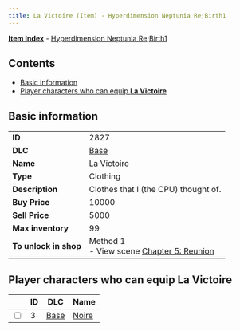 ```yaml
---
title: La Victoire (Item) - Hyperdimension Neptunia Re;Birth1
---
```


[**Item Index**](/neptunia/rb1/item/index.html) - [Hyperdimension Neptunia Re;Birth1](/neptunia/rb1)

## Contents

- [Basic information](#basic-information)
- [Player characters who can equip **La Victoire**](#player-characters-who-can-equip-la-victoire)
## Basic information

|   |   |
| -- | -- |
| **ID** | 2827 |
| **DLC** | [Base](/neptunia/rb1/dlc/1-base.html) |
| **Name** | La Victoire |
| **Type** | Clothing |
| **Description** | Clothes that I (the CPU) thought of. |
| **Buy Price** | 10000 |
| **Sell Price** | 5000 |
| **Max inventory** | 99 |
| **To unlock in shop** | Method 1<br />- View scene [Chapter 5: Reunion](/neptunia/rb1/scene/1-503-chapter-5-reunion.html) |


## Player characters who can equip **La Victoire**

|    | ID | DLC | Name |
| -- | -- | --- | ---- |
| <input type="checkbox" id="rb1-player-1-3" class="trackbox" /> | 3 | [Base](/neptunia/rb1/dlc/1-base.html) | [Noire](/neptunia/rb1/player/1-3-noire.html) |
